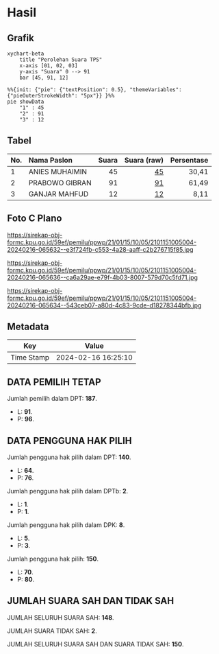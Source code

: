# Hasil

## Grafik

```mermaid
xychart-beta
    title "Perolehan Suara TPS"
    x-axis [01, 02, 03]
    y-axis "Suara" 0 --> 91
    bar [45, 91, 12]
```

```mermaid
%%{init: {"pie": {"textPosition": 0.5}, "themeVariables": {"pieOuterStrokeWidth": "5px"}} }%%
pie showData
    "1" : 45
    "2" : 91
    "3" : 12
```

## Tabel

| No. | Nama Paslon    | Suara | Suara (raw) | Persentase |
|:--- |:-------------- | -----:| -----------:| ----------:|
| 1   | ANIES MUHAIMIN | 45    | [45][p-1]   | 30,41      |
| 2   | PRABOWO GIBRAN | 91    | [91][p-2]   | 61,49      |
| 3   | GANJAR MAHFUD  | 12    | [12][p-3]   | 8,11       |


[p-1]: https://github.com/gigit-pemilu/pemilu-2024-21-kepulauan-riau/blob/main/pilpres/hitung-suara/sub/21-kepulauan-riau/sub/01-bintan/sub/15-seri-kuala-lobam/sub/1005-tanjung-permai/sub/004-tps/sub/paslon-1.txt
[p-2]: https://github.com/gigit-pemilu/pemilu-2024-21-kepulauan-riau/blob/main/pilpres/hitung-suara/sub/21-kepulauan-riau/sub/01-bintan/sub/15-seri-kuala-lobam/sub/1005-tanjung-permai/sub/004-tps/sub/paslon-2.txt
[p-3]: https://github.com/gigit-pemilu/pemilu-2024-21-kepulauan-riau/blob/main/pilpres/hitung-suara/sub/21-kepulauan-riau/sub/01-bintan/sub/15-seri-kuala-lobam/sub/1005-tanjung-permai/sub/004-tps/sub/paslon-3.txt

## Foto C Plano

https://sirekap-obj-formc.kpu.go.id/59ef/pemilu/ppwp/21/01/15/10/05/2101151005004-20240216-065632--e3f724fb-c553-4a28-aaff-c2b276715f85.jpg

https://sirekap-obj-formc.kpu.go.id/59ef/pemilu/ppwp/21/01/15/10/05/2101151005004-20240216-065636--ca6a29ae-e79f-4b03-8007-579d70c5fd71.jpg

https://sirekap-obj-formc.kpu.go.id/59ef/pemilu/ppwp/21/01/15/10/05/2101151005004-20240216-065634--543ceb07-a80d-4c83-9cde-d18278344bfb.jpg


## Metadata

| Key        | Value               |
| ---------- | ------------------- |
| Time Stamp | 2024-02-16 16:25:10 |


## DATA PEMILIH TETAP

Jumlah pemilih dalam DPT: **187**.
 * L: **91**.
 * P: **96**.

## DATA PENGGUNA HAK PILIH

Jumlah pengguna hak pilih dalam DPT: **140**.
 * L: **64**.
 * P: **76**.

Jumlah pengguna hak pilih dalam DPTb: **2**.
 * L: **1**.
 * P: **1**.

Jumlah pengguna hak pilih dalam DPK: **8**.
 * L: **5**.
 * P: **3**.

Jumlah pengguna hak pilih: **150**.
 * L: **70**.
 * P: **80**.

## JUMLAH SUARA SAH DAN TIDAK SAH

JUMLAH SELURUH SUARA SAH: **148**.

JUMLAH SUARA TIDAK SAH: **2**.

JUMLAH SELURUH SUARA SAH DAN SUARA TIDAK SAH: **150**.


